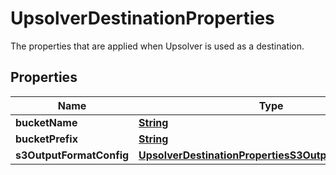 

# UpsolverDestinationProperties

 The properties that are applied when Upsolver is used as a destination. 

## Properties

| Name | Type | Description | Notes |
|------------ | ------------- | ------------- | -------------|
|**bucketName** | [**String**](String.md) |  |  |
|**bucketPrefix** | [**String**](String.md) |  |  [optional] |
|**s3OutputFormatConfig** | [**UpsolverDestinationPropertiesS3OutputFormatConfig**](UpsolverDestinationPropertiesS3OutputFormatConfig.md) |  |  |



